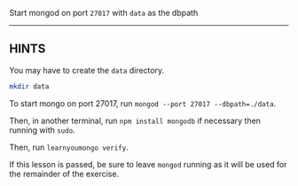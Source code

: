 Start mongod on port `27017` with `data` as the dbpath

-----------------------------------------------------------
## HINTS

You may have to create the `data` directory.

```bash
mkdir data
```

To start mongo on port 27017, run `mongod --port 27017 --dbpath=./data`.

Then, in another terminal, run `npm install mongodb` if necessary then running with `sudo`.

Then, run `learnyoumongo verify`.

If this lesson is passed, be sure to leave `mongod` running as it will
be used for the remainder of the exercise.
